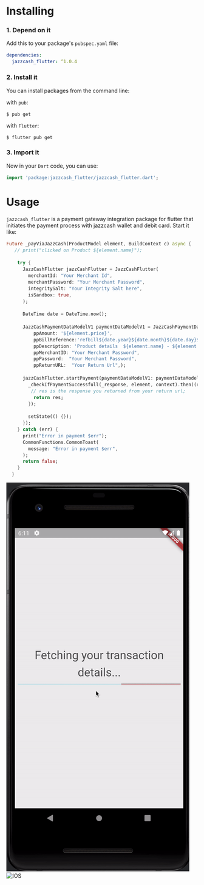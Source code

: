 # Installing

### 1. Depend on it

Add this to your package's `pubspec.yaml` file:

```yaml
dependencies:
  jazzcash_flutter: ^1.0.4
```

### 2. Install it

You can install packages from the command line:

with `pub`:

```
$ pub get
```

with `Flutter`:

```
$ flutter pub get
```



### 3. Import it

Now in your `Dart` code, you can use:

```dart
import 'package:jazzcash_flutter/jazzcash_flutter.dart';
```

# Usage

`jazzcash_flutter` is a payment gateway integration package for flutter that initiates the payment process with jazzcash wallet and debit card.
Start it like:

```dart
Future _payViaJazzCash(ProductModel element, BuildContext c) async {
   // print("clicked on Product ${element.name}");

    try {
      JazzCashFlutter jazzCashFlutter = JazzCashFlutter(
        merchantId: "Your Merchant Id",
        merchantPassword: "Your Merchant Password",
        integritySalt: "Your Integrity Salt here",
        isSandbox: true,
      );

      DateTime date = DateTime.now();

      JazzCashPaymentDataModelV1 paymentDataModelV1 = JazzCashPaymentDataModelV1(
          ppAmount: '${element.price}',
          ppBillReference:'refbill${date.year}${date.month}${date.day}${date.hour}${date.millisecond}',
          ppDescription: 'Product details  ${element.name} - ${element.price}',
          ppMerchantID: "Your Merchant Password",
          ppPassword:  "Your Merchant Password",
          ppReturnURL:  "Your Return Url",);

      jazzCashFlutter.startPayment(paymentDataModelV1: paymentDataModelV1, context: context).then((_response) {
        _checkIfPaymentSuccessfull(_response, element, context).then((res) {
         // res is the response you returned from your return url;
          return res;
        });

        setState(() {});
      });
    } catch (err) {
      print("Error in payment $err");
      CommonFunctions.CommonToast(
        message: "Error in payment $err",
      );
      return false;
    }
  }
```
![Android](https://github.com/DigiX-Technologies/jazzcash_flutter/blob/main/images/jazzcash_android.gif)
![IOS](https://github.com/DigiX-Technologies/jazzcash_flutter/blob/main/images/jazzcash_ios.gif)

